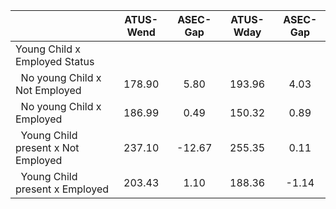 
|                      |    ATUS-Wend |     ASEC-Gap |    ATUS-Wday |     ASEC-Gap |
| -------------------- | :----------: | :----------: | :----------: | :----------: |
| Young Child x Employed Status |              |              |              |              |
| &nbsp;&nbsp;No young Child x Not Employed |       178.90 |         5.80 |       193.96 |         4.03 |
| &nbsp;&nbsp;No young Child x Employed |       186.99 |         0.49 |       150.32 |         0.89 |
| &nbsp;&nbsp;Young Child present x Not Employed |       237.10 |       -12.67 |       255.35 |         0.11 |
| &nbsp;&nbsp;Young Child present x Employed |       203.43 |         1.10 |       188.36 |        -1.14 |

